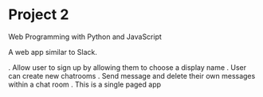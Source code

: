 # Project 2

Web Programming with Python and JavaScript

A web app similar to Slack.

. Allow user to sign up by allowing them to choose a display name
. User can create new chatrooms
. Send message and delete their own messages within a chat room
. This is a single paged app
